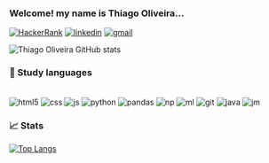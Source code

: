### Welcome! my name is Thiago Oliveira... 

[![HackerRank](https://img.shields.io/badge/-Hackerrank-2EC866?style=for-the-badge&logo=HackerRank&logoColor=white)](https://https://www.hackerrank.com/profile/thiago00silva001)
[![linkedin](https://img.shields.io/badge/LinkedIn-0077B5?style=for-the-badge&logo=linkedin&logoColor=white)](https://www.linkedin.com/in/thiagooliveira19/)
[![gmail](https://img.shields.io/badge/Gmail-D14836?style=for-the-badge&logo=gmail&logoColor=white)](mailto:thiago00silva00melo@gmail.com)

![Thiago Oliveira GitHub stats](https://github-readme-stats.vercel.app/api?username=ThiagoOliveira19&show_icons=true&theme=merko&rank_icon=github)



###  🔧 Study languages
<div style ="display: inline_block"><br/>
    <img align="center" alt="html5" src="https://img.shields.io/badge/html5-%23E34F26.svg?style=for-the-badge&logo=html5&logoColor=white" />
    <img align="center" alt="css" src="https://img.shields.io/badge/css3-%231572B6.svg?style=for-the-badge&logo=css3&logoColor=white" />
    <img align="center" alt="js" src="https://img.shields.io/badge/JavaScript-F7DF1E?style=for-the-badge&logo=javascript&logoColor=black" />
    <img align="center" alt="python" src="https://img.shields.io/badge/Python-14354C?style=for-the-badge&logo=python&logoColor=white" />
    <img align="center" alt="pandas" src="https://img.shields.io/badge/pandas-%23150458.svg?style=for-the-badge&logo=pandas&logoColor=white" />
    <img align="center" alt="np" src="https://img.shields.io/badge/numpy-%23013243.svg?style=for-the-badge&logo=numpy&logoColor=white" />
    <img align="center" alt="ml" src="https://img.shields.io/badge/Matplotlib-%23ffffff.svg?style=for-the-badge&logo=Matplotlib&logoColor=black" />
    <img align="center" alt="git" src="https://img.shields.io/badge/git-%23F05033.svg?style=for-the-badge&logo=git&logoColor=white" />
    <img align="center" alt="java" src="https://img.shields.io/badge/java-%23ED8B00.svg?style=for-the-badge&logo=openjdk&logoColor=white" />
    <img align="center" alt="jm" src="https://img.shields.io/badge/jupyter-%23FA0F00.svg?style=for-the-badge&logo=jupyter&logoColor=white" />






</div>

### 📈 Stats

[![Top Langs](https://github-readme-stats.vercel.app/api/top-langs/?username=ThiagoOliveira19&layout=donut-vertical&theme=merko)](https://github.com/anuraghazra/github-readme-stats)
